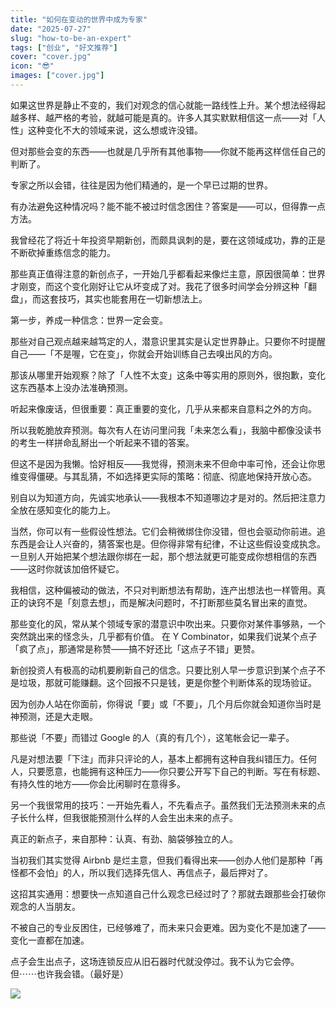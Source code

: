 ```yaml
---
title: "如何在变动的世界中成为专家"
date: "2025-07-27"
slug: "how-to-be-an-expert"
tags: ["创业", "好文推荐"]
cover: "cover.jpg"
icon: "😎"
images: ["cover.jpg"]
---
```

如果这世界是静止不变的，我们对观念的信心就能一路线性上升。某个想法经得起越多样、越严格的考验，就越可能是真的。许多人其实默默相信这一点——对「人性」这种变化不大的领域来说，这么想或许没错。



但对那些会变的东西——也就是几乎所有其他事物——你就不能再这样信任自己的判断了。



专家之所以会错，往往是因为他们精通的，是一个早已过期的世界。



有办法避免这种情况吗？能不能不被过时信念困住？答案是——可以，但得靠一点方法。



我曾经花了将近十年投资早期新创，而颇具讽刺的是，要在这领域成功，靠的正是不断砍掉重练信念的能力。



那些真正值得注意的新创点子，一开始几乎都看起来像烂主意，原因很简单：世界才刚变，而这个变化刚好让它从坏变成了对。我花了很多时间学会分辨这种「翻盘」，而这套技巧，其实也能套用在一切新想法上。



第一步，养成一种信念：世界一定会变。



那些对自己观点越来越笃定的人，潜意识里其实是认定世界静止。只要你不时提醒自己——「不是喔，它在变」，你就会开始训练自己去嗅出风的方向。



那该从哪里开始观察？除了「人性不太变」这条中等实用的原则外，很抱歉，变化这东西基本上没办法准确预测。



听起来像废话，但很重要：真正重要的变化，几乎从来都来自意料之外的方向。



所以我乾脆放弃预测。每次有人在访问里问我「未来怎么看」，我脑中都像没读书的考生一样拼命乱掰出一个听起来不错的答案。



但这不是因为我懒。恰好相反——我觉得，预测未来不但命中率可怜，还会让你思维变得僵硬。与其乱猜，不如选择更实际的策略：彻底、彻底地保持开放心态。



别自以为知道方向，先诚实地承认——我根本不知道哪边才是对的。然后把注意力全放在感知变化的能力上。



当然，你可以有一些假设性想法。它们会稍微绑住你没错，但也会驱动你前进。追东西是会让人兴奋的，猜答案也是。但你得非常有纪律，不让这些假设变成执念。
一旦别人开始把某个想法跟你绑在一起，那个想法就更可能变成你想相信的东西——这时你就该加倍怀疑它。



我相信，这种偏被动的做法，不只对判断想法有帮助，连产出想法也一样管用。真正的诀窍不是「刻意去想」，而是解决问题时，不打断那些莫名冒出来的直觉。



那些变化的风，常从某个领域专家的潜意识中吹出来。只要你对某件事够熟，一个突然跳出来的怪念头，几乎都有价值。
在 Y Combinator，如果我们说某个点子「疯了点」，那通常是称赞——搞不好还比「这点子不错」更赞。



新创投资人有极高的动机要刷新自己的信念。只要比别人早一步意识到某个点子不是垃圾，那就可能赚翻。这个回报不只是钱，更是你整个判断体系的现场验证。



因为创办人站在你面前，你得说「要」或「不要」，几个月后你就会知道你当时是神预测，还是大走眼。



那些说「不要」而错过 Google 的人（真的有几个），这笔帐会记一辈子。



凡是对想法要「下注」而非只评论的人，基本上都拥有这种自我纠错压力。任何人，只要愿意，也能拥有这种压力——你只要公开写下自己的判断。写在有标题、有持久性的地方——你会比闲聊时在意得多。



另一个我很常用的技巧：一开始先看人，不先看点子。虽然我们无法预测未来的点子长什么样，但我很能预测什么样的人会生出未来的点子。



真正的新点子，来自那种：认真、有劲、脑袋够独立的人。



当初我们其实觉得 Airbnb 是烂主意，但我们看得出来——创办人他们是那种「再怪都不会怕」的人，所以我们选择先信人、再信点子，最后押对了。



这招其实通用：想要快一点知道自己什么观念已经过时了？那就去跟那些会打破你观念的人当朋友。



不被自己的专业反困住，已经够难了，而未来只会更难。因为变化不是加速了——变化一直都在加速。



点子会生出点子，这场连锁反应从旧石器时代就没停过。我不认为它会停。
但⋯⋯也许我会错。（最好是）




![](https://prod-files-secure.s3.us-west-2.amazonaws.com/112d0858-5090-4d34-a606-b75eb8d65fd2/46476355-9cf3-4e99-9b7a-3531bc426380/1000202064.png?X-Amz-Algorithm=AWS4-HMAC-SHA256&X-Amz-Content-Sha256=UNSIGNED-PAYLOAD&X-Amz-Credential=ASIAZI2LB46634C6OAUK%2F20250919%2Fus-west-2%2Fs3%2Faws4_request&X-Amz-Date=20250919T163808Z&X-Amz-Expires=3600&X-Amz-Security-Token=IQoJb3JpZ2luX2VjEFsaCXVzLXdlc3QtMiJGMEQCIFng0DRL1ivUFbr%2BFLukpGA10TJw4pk90n1qBTyc05ohAiAO%2BXvkfM10rjLEFWyNP2X0jZnQPCZ4GjUC%2B%2F8tY0qnXCqIBAjU%2F%2F%2F%2F%2F%2F%2F%2F%2F%2F8BEAAaDDYzNzQyMzE4MzgwNSIMdxYnMr4VD%2BKYAOUAKtwDq3GgUoYjDF%2FXGpuPU%2FmFhjXcN%2BkvH3qIbfbI5AU96TDMAXbQxgovBC03L%2FKB8jBdT6gk1cmn6EhGk5ruDQwFE5%2FwX5UxEVsR9%2F3qEr9dvZSz2LTcT2lRpo0feGZbwM1ARxLSH28xsACimAyrVvpk%2Fg3EdwRedh%2BeSv3QxEksRQDqI30oBiMaLxziXK2vuGU4GDG2x51PIgbw9ozcLn2Zp3X2YdC61g98ErNs8mC4oYR1eU7USuCXeRF4tiqK4KJWU1kRLu7ErLbUFI2h98BYm1Wz%2Ft5em65nWUPQFeaR2cFOXJRrFoYOJv%2BO%2B6fRsn0MFrY95DcDEkEFiJQkw92QgJxkBrdM8DpvfT4f45dXByTle%2FY%2B85Vi%2B6%2F6JOi1YicElVteVfwjPwRLga2IsnOA3FKFUk8djaymPMuyVqohbdvdyOun4t1AE5rKJciAiRJt9xcdpLaKXYU9sBXZvSLz9msTWzlbj92QDTYv%2FqQGQ4oPGwUg8HvA%2BdZUTmdJUej2cIc1dp1bBbZfpmzuLQI%2B5jHzPPJbLXHajC9JV0SSt7qM%2BdoI%2BaX%2FVWn7TshbhqpIjJhWXVXPAnfEqJn1%2Feyv5qwFGcEEyGZdTH6gP2MnWqaxlkeJRlFjf8772gow4em0xgY6pgF49N%2BwDLJoO1ec%2BYITJqXOXaMf7dpCWixmxhV4fsMRj2bPRId9xvBVRrNsy%2FCHvocEcWy75EJDU%2BiejUTAz3bv4MayEBpWjeEqdLo7mvF01O7asjPmyiKPSRME5bSgUJuX%2Fw400YoU0T8qwy4Vi04Qrwg9BEie1Rsq9D70v7DAWZUfxuPCbz7K%2Bigjs%2BXRaK48eDk2qW5eW%2BE4p3ECAr5vdtkNNy%2Fz&X-Amz-Signature=966c7f8c5926b772f8a5955d383284e25a4ce4b3ac7ee819cf4dfb7b77f2bd1e&X-Amz-SignedHeaders=host&x-amz-checksum-mode=ENABLED&x-id=GetObject)

